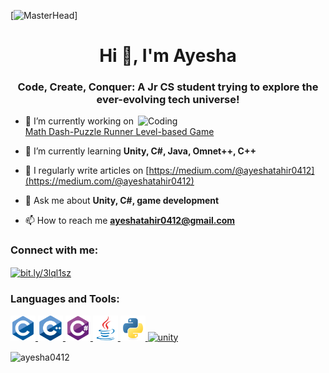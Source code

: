 
[![MasterHead](https://images.unsplash.com/photo-1504805572947-34fad45aed93?ixlib=rb-4.0.3&ixid=MnwxMjA3fDB8MHxzZWFyY2h8MXx8ZG8lMjBzb21ldGhpbmclMjBncmVhdHxlbnwwfHwwfHw%3D&w=500&q=80)]
<h1 align="center">Hi 👋, I'm Ayesha</h1>
<h3 align="center">Code, Create, Conquer: A Jr CS student trying to explore the ever-evolving tech universe!</h3>
<img align="right" alt="Coding" width="300" src="https://media.giphy.com/media/L1R1tvI9svkIWwpVYr/giphy.gif">

- 🔭 I’m currently working on [Math Dash-Puzzle Runner Level-based Game](https://drive.google.com/file/d/14blnEJxHHNmtsmMGOMCg1Svls-ENB8Kh/view)

- 🌱 I’m currently learning **Unity, C#, Java, Omnet++, C++**

- 📝 I regularly write articles on [https://medium.com/@ayeshatahir0412](https://medium.com/@ayeshatahir0412)

- 💬 Ask me about **Unity, C#, game development**

- 📫 How to reach me **ayeshatahir0412@gmail.com**

<h3 align="left">Connect with me:</h3>
<p align="left">
<a href="https://linkedin.com/in/bit.ly/3lql1sz" target="blank"><img align="center" src="https://raw.githubusercontent.com/rahuldkjain/github-profile-readme-generator/master/src/images/icons/Social/linked-in-alt.svg" alt="bit.ly/3lql1sz" height="30" width="40" /></a>
</p>

<h3 align="left">Languages and Tools:</h3>
<p align="left"> <a href="https://www.cprogramming.com/" target="_blank" rel="noreferrer"> <img src="https://raw.githubusercontent.com/devicons/devicon/master/icons/c/c-original.svg" alt="c" width="40" height="40"/> </a> <a href="https://www.w3schools.com/cpp/" target="_blank" rel="noreferrer"> <img src="https://raw.githubusercontent.com/devicons/devicon/master/icons/cplusplus/cplusplus-original.svg" alt="cplusplus" width="40" height="40"/> </a> <a href="https://www.w3schools.com/cs/" target="_blank" rel="noreferrer"> <img src="https://raw.githubusercontent.com/devicons/devicon/master/icons/csharp/csharp-original.svg" alt="csharp" width="40" height="40"/> </a> <a href="https://www.java.com" target="_blank" rel="noreferrer"> <img src="https://raw.githubusercontent.com/devicons/devicon/master/icons/java/java-original.svg" alt="java" width="40" height="40"/> </a> <a href="https://www.python.org" target="_blank" rel="noreferrer"> <img src="https://raw.githubusercontent.com/devicons/devicon/master/icons/python/python-original.svg" alt="python" width="40" height="40"/> </a> <a href="https://unity.com/" target="_blank" rel="noreferrer"> <img src="https://www.vectorlogo.zone/logos/unity3d/unity3d-icon.svg" alt="unity" width="40" height="40"/> </a> </p>

<p><img align="center" src="https://github-readme-stats.vercel.app/api/top-langs?username=ayesha0412&show_icons=true&locale=en&layout=compact" alt="ayesha0412" /></p>
